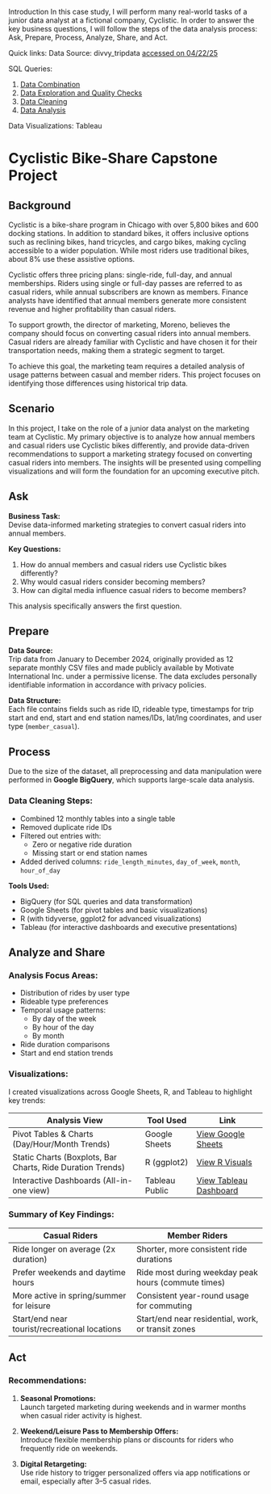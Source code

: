 Introduction
In this case study, I will perform many real-world tasks of a junior data analyst at a fictional company, Cyclistic. In order to answer the key business questions, I will follow the steps of the data analysis process: Ask, Prepare, Process, Analyze, Share, and Act.

Quick links:
Data Source: divvy_tripdata [accessed on 04/22/25](https://divvy-tripdata.s3.amazonaws.com/index.html)

SQL Queries:
01. [Data Combination](https://github.com/madhurima2902/Business-Analytics-Portfolio/blob/main/Capstone%20Project_Cyclistic%20bike-share%20analysis/01_Data%20Combination.sql)
02. [Data Exploration and Quality Checks](https://github.com/madhurima2902/Business-Analytics-Portfolio/blob/main/Capstone%20Project_Cyclistic%20bike-share%20analysis/02_Data_Exploration_%26_Quality_Checks.sql)
03. [Data Cleaning](https://github.com/madhurima2902/Business-Analytics-Portfolio/blob/main/Capstone%20Project_Cyclistic%20bike-share%20analysis/03_Data_Cleaning.sql)
04. [Data Analysis](https://github.com/madhurima2902/Business-Analytics-Portfolio/blob/main/Capstone%20Project_Cyclistic%20bike-share%20analysis/04_Data_Analysis.sql)

Data Visualizations: Tableau

# Cyclistic Bike-Share Capstone Project

## Background
Cyclistic is a bike-share program in Chicago with over 5,800 bikes and 600 docking stations. In addition to standard bikes, it offers inclusive options such as reclining bikes, hand tricycles, and cargo bikes, making cycling accessible to a wider population. While most riders use traditional bikes, about 8% use these assistive options.

Cyclistic offers three pricing plans: single-ride, full-day, and annual memberships. Riders using single or full-day passes are referred to as casual riders, while annual subscribers are known as members. Finance analysts have identified that annual members generate more consistent revenue and higher profitability than casual riders.

To support growth, the director of marketing, Moreno, believes the company should focus on converting casual riders into annual members. Casual riders are already familiar with Cyclistic and have chosen it for their transportation needs, making them a strategic segment to target.

To achieve this goal, the marketing team requires a detailed analysis of usage patterns between casual and member riders. This project focuses on identifying those differences using historical trip data.

## Scenario

In this project, I take on the role of a junior data analyst on the marketing team at Cyclistic. My primary objective is to analyze how annual members and casual riders use Cyclistic bikes differently, and provide data-driven recommendations to support a marketing strategy focused on converting casual riders into members. The insights will be presented using compelling visualizations and will form the foundation for an upcoming executive pitch.

## Ask

**Business Task:**  
Devise data-informed marketing strategies to convert casual riders into annual members.

**Key Questions:**
1. How do annual members and casual riders use Cyclistic bikes differently?
2. Why would casual riders consider becoming members?
3. How can digital media influence casual riders to become members?

This analysis specifically answers the first question.

## Prepare

**Data Source:**  
Trip data from January to December 2024, originally provided as 12 separate monthly CSV files and made publicly available by Motivate International Inc. under a permissive license. The data excludes personally identifiable information in accordance with privacy policies.

**Data Structure:**  
Each file contains fields such as ride ID, rideable type, timestamps for trip start and end, start and end station names/IDs, lat/lng coordinates, and user type (`member_casual`). 

## Process

Due to the size of the dataset, all preprocessing and data manipulation were performed in **Google BigQuery**, which supports large-scale data analysis.

### Data Cleaning Steps:
- Combined 12 monthly tables into a single table
- Removed duplicate ride IDs
- Filtered out entries with:
  - Zero or negative ride duration
  - Missing start or end station names
- Added derived columns: `ride_length_minutes`, `day_of_week`, `month`, `hour_of_day`

**Tools Used:**
- BigQuery (for SQL queries and data transformation)
- Google Sheets (for pivot tables and basic visualizations)
- R (with tidyverse, ggplot2 for advanced visualizations)
- Tableau (for interactive dashboards and executive presentations)

## Analyze and Share

### Analysis Focus Areas:
- Distribution of rides by user type
- Rideable type preferences
- Temporal usage patterns:
  - By day of the week
  - By hour of the day
  - By month
- Ride duration comparisons
- Start and end station trends

### Visualizations:
I created visualizations across Google Sheets, R, and Tableau to highlight key trends:

| Analysis View | Tool Used | Link |
|---------------|-----------|------|
| Pivot Tables & Charts (Day/Hour/Month Trends) | Google Sheets | [View Google Sheets](https://docs.google.com/spreadsheets/d/1hLZ32S3P3WnF_oUOJc5Lrw9-yDW97XnwFPIKercftM0/edit?gid=1747179733#gid=1747179733) |
| Static Charts (Boxplots, Bar Charts, Ride Duration Trends) | R (ggplot2) | [View R Visuals](#) |
| Interactive Dashboards (All-in-one view) | Tableau Public | [View Tableau Dashboard](#) |

### Summary of Key Findings:
| Casual Riders | Member Riders |
|---------------|----------------|
| Ride longer on average (2x duration) | Shorter, more consistent ride durations |
| Prefer weekends and daytime hours | Ride most during weekday peak hours (commute times) |
| More active in spring/summer for leisure | Consistent year-round usage for commuting |
| Start/end near tourist/recreational locations | Start/end near residential, work, or transit zones |

## Act

### Recommendations:

1. **Seasonal Promotions:**  
   Launch targeted marketing during weekends and in warmer months when casual rider activity is highest.

2. **Weekend/Leisure Pass to Membership Offers:**  
   Introduce flexible membership plans or discounts for riders who frequently ride on weekends.

3. **Digital Retargeting:**  
   Use ride history to trigger personalized offers via app notifications or email, especially after 3–5 casual rides.
